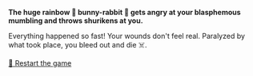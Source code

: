**The huge rainbow 🌈 bunny-rabbit 🐰 gets angry at your blasphemous mumbling and throws shurikens at you.**

Everything happened so fast! Your wounds don't feel real. Paralyzed by what took place, you bleed out and die ☠️.

[🔄 Restart the game](../../begin-journey.md) 
